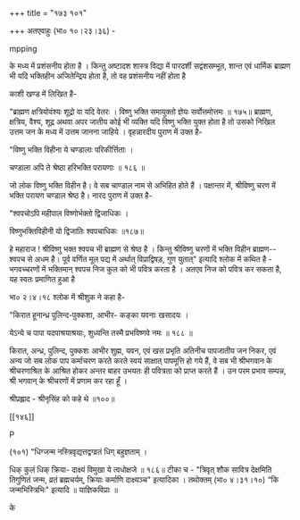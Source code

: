 +++
title = "१७३ १०१"

+++
अतएवाहुः (भा० १०।२३।३६) - 

mpping 

के मध्य में प्रशंसनीय होता है । किन्तु अष्टादश शास्त्र विद्या में पारदर्शी सद्वंशसम्भूत, शान्त एवं धार्मिक ब्राह्मण भी यदि भक्तिहीन अजितेन्द्रिय होता है, तो वह प्रशंसनीय नहीं होता है 

काशी खण्ड में लिखित है- 

"ब्राह्मण क्षत्रियोवंश्यः शूद्रो वा यदि वेतरः । विष्णु भक्ति समायुक्तो ज्ञेयः सर्वोत्तमोत्तमः ॥ १७५॥ ब्राह्मण, क्षत्रिय, वैश्य, शूद्र अथवा अपर जातीय कोई भी व्यक्ति यदि विष्णु भक्ति युक्त होता है तो उसको निखिल उत्तम जन के मध्य में उत्तम जानना जाहिये । वृहन्नारदीय पुराण में उक्त है- 

"विष्णु भक्ति विहीना ये चण्डालाः परिकीर्त्तिताः । 

चण्डाला अपि ते श्रेष्ठा हरिभक्ति परायणाः ॥ १८६ ॥ 

जो लोक विष्णु भक्ति विहीन है। वे सब चाण्डाल नाम से अभिहित होते हैं । पक्षान्तर में, श्रीविष्णु चरण में भक्ति परायण चण्डाल श्रेष्ठ है। नारद पुराण में उक्त है- 

"श्वपचोऽपि महीपाल विष्णोर्भक्तो द्विजाधिकः । 

विष्णुभक्तिविहीनी यो द्विजातिः श्वपचाधिकः ॥१८७॥ 

हे महाराज ! श्रीविष्णु भक्त श्वपच भी ब्राह्मण से श्रेष्ठ है । किन्तु श्रीविष्णु चरणों में भक्ति विहीन ब्राह्मण-- श्वपच से अधम है। पूर्व वर्णित मूल पद्य में अर्थात् विप्राद्विषड़, गुण युतात्" इत्यादि श्लोक में कथित है - भगवच्चरणों में भक्तिमान् श्वपच निज कुल को भी पवित्र करता है । अतएव निज को पवित्र कर सकता है, यह स्वतः प्रमाणित हुआ है 

भा० २।४।१८ श्लोक में श्रीशुक ने कहा है- 

"किरात हूनान्ध्र पुलिन्द-पुक्कशा, आभीर- कङ्का यवनाः खसादयः । 

येऽन्ये च पापा यदपाश्रयाश्रयाः, शुध्यन्ति तस्मै प्रभविष्णवे नमः ॥ १८८ ॥ 

किरात, अन्ध्र, पुलिन्द, पुक्कशः आभीर शुह्म, यवन, एवं खस प्रभृति अतिनीच पापजातीय जन निकर, एवं अन्य जो सब लोक पाप कर्माचरण करते करते स्वयं साक्षात् पापमूत्ति हो गये हैं, वे सब भी श्रीभगवान के श्रीचरणाश्रित के आश्रित होकर अन्तर बाहर उभयतः ही पवित्रता को प्राप्त करते हैं । उन परम प्रभाव सम्पन्न, श्री भगवान् के श्रीचरणों में प्रणाम कर रहा हूँ । 

श्रीप्रह्लाद - श्रीनृसिंह को कहे थे ॥१००॥ 

[[१४६]] 

P 



(१०१) "धिग्जन्म नस्त्रिवृद्यत्तद्वग्व्रतं धिग् बहुज्ञताम् । 

धिक् कुलं धिक् क्रिया- दाक्ष्यं विमुखा ये त्वधोक्षजे ॥ १८६॥ टीका च - "त्रिवृत् शौक सावित्र देक्षमिति तिगुणितं जन्म, व्रतं ब्रह्मचर्यम्, क्रियाः कर्माणि दाक्ष्यञ्च" इत्यादिका । तथोक्तम् (भा० ४।३१।१०) “कि जन्मभिस्त्रिभिः" इत्यादि ॥ याज्ञिकविप्राः ॥ 

के 
